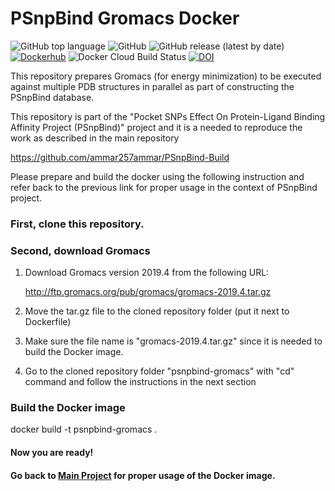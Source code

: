 # PSnpBind Gromacs Docker

![GitHub top language](https://img.shields.io/github/languages/top/ammar257ammar/psnpbind-gromacs) ![GitHub](https://img.shields.io/github/license/ammar257ammar/psnpbind-gromacs) ![GitHub release (latest by date)](https://img.shields.io/github/v/release/ammar257ammar/psnpbind-gromacs) [![Dockerhub](https://img.shields.io/badge/Dockerhub-aammar%2Fpsnpbind--gromacs-green)](https://hub.docker.com/r/aammar/psnpbind-gromacs) ![Docker Cloud Build Status](https://img.shields.io/docker/cloud/build/aammar/psnpbind-gromacs) [![DOI](https://zenodo.org/badge/266883870.svg)](https://zenodo.org/badge/latestdoi/266883870)

This repository prepares Gromacs (for energy minimization) to be executed against multiple PDB structures in parallel as part of constructing the PSnpBind database.

This repository is part of the "Pocket SNPs Effect On Protein-Ligand Binding Affinity Project (PSnpBind)" project and it is a needed to reproduce the work as described in the main repository 

https://github.com/ammar257ammar/PSnpBind-Build

Please prepare and build the docker using the following instruction and refer back to the previous link for proper usage in the context of PSnpBind project.

### First, clone this repository.

### Second, download Gromacs

1. Download Gromacs version 2019.4 from the following URL:

   http://ftp.gromacs.org/pub/gromacs/gromacs-2019.4.tar.gz

2. Move the tar.gz file to the cloned repository folder (put it next to Dockerfile)

3. Make sure the file name is "gromacs-2019.4.tar.gz" since it is needed to build the Docker image.

4. Go to the cloned repository folder "psnpbind-gromacs" with "cd" command and follow the instructions in the next section

### Build the Docker image

docker build -t psnpbind-gromacs .

#### Now you are ready! 

#### Go back to [Main Project](https://github.com/ammar257ammar/pocket-snps-effect-binding-affinity) for proper usage of the Docker image.

